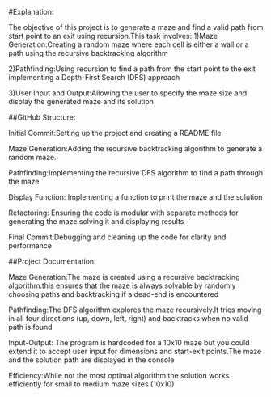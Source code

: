  #Explanation:

 The objective of this project is to generate a maze and find a valid path from  start point to an exit using recursion.This task involves:
1)Maze Generation:Creating a random maze where each cell is either a wall or a path using the recursive backtracking algorithm

2)Pathfinding:Using recursion to find a path from the start point to the exit implementing a Depth-First Search (DFS) approach

3)User Input and Output:Allowing the user to specify the maze size and display the generated maze and its solution

##GitHub Structure:

Initial Commit:Setting up the project and creating a README file

Maze Generation:Adding the recursive backtracking algorithm to generate a random maze.

Pathfinding:Implementing the recursive DFS algorithm to find a path through the maze

Display Function: Implementing a function to print the maze and the solution

Refactoring: Ensuring the code is modular with separate methods for generating the maze  solving it   and displaying results

Final Commit:Debugging and cleaning up the code for clarity and performance

##Project Documentation:

Maze Generation:The maze is created using a recursive backtracking algorithm.this ensures that the maze is always solvable by randomly choosing paths and backtracking if a dead-end is encountered

Pathfinding:The DFS algorithm explores the maze recursively.It tries moving in all four directions (up, down, left, right) and backtracks when no valid path is found

Input-Output: The program is hardcoded for a 10x10 maze but you could extend it to accept user input for dimensions and start-exit points.The maze and the solution path are displayed in the console

Efficiency:While not the most optimal algorithm the solution works efficiently for small to medium maze sizes (10x10)


 
